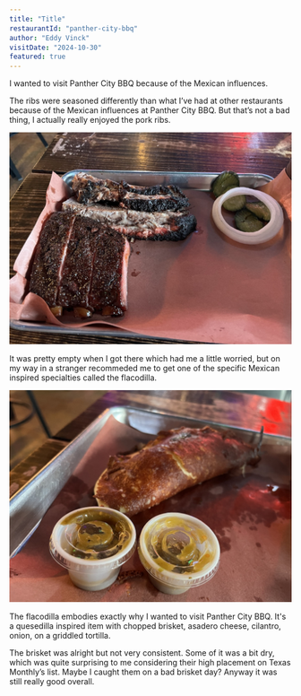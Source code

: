 ```yaml
---
title: "Title"
restaurantId: "panther-city-bbq"
author: "Eddy Vinck"
visitDate: "2024-10-30"
featured: true
---
```


I wanted to visit Panther City BBQ because of the Mexican influences.

The ribs were seasoned differently than what I’ve had at other restaurants because of the Mexican influences at Panther City BBQ. But that’s not a bad thing, I actually really enjoyed the pork ribs.

![The tray with ribs and brisket at Panther City BBQ](../restaurants/img/panther-city-tray-1.jpeg)

It was pretty empty when I got there which had me a little worried, but on my way in a stranger recommeded me to get one of the specific Mexican inspired specialties called the flacodilla.

![Panther City BBQ's flacodilla](../restaurants/img/panther-city-tray-2.jpeg)

The flacodilla embodies exactly why I wanted to visit Panther City BBQ. It's a quesedilla inspired item with chopped brisket, asadero cheese, cilantro, onion, on a griddled tortilla.

The brisket was alright but not very consistent. Some of it was a bit dry, which was quite surprising to me considering their high placement on Texas Monthly’s list. Maybe I caught them on a bad brisket day? Anyway it was still really good overall.
